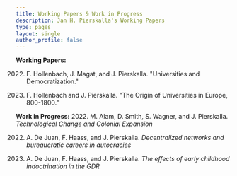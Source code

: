 ```yaml
---
title: Working Papers & Work in Progress
description: Jan H. Pierskalla's Working Papers
type: pages
layout: single
author_profile: false
---
```


__Working Papers:__


2022. F. Hollenbach, J. Magat, and J. Pierskalla. "Universities and Democratization."

2022. F. Hollenbach and J. Pierskalla. "The Origin of Universities in Europe, 800-1800."

__Work in Progress:__
2022. M. Alam, D. Smith, S. Wagner, and J. Pierskalla. *Technological Change and Colonial Expansion*

2022. A. De Juan, F. Haass, and J. Pierskalla. *Decentralized networks and bureaucratic careers in autocracies*

2022. A. De Juan, F. Haass, and J. Pierskalla. *The effects of early childhood indoctrination in the GDR*




